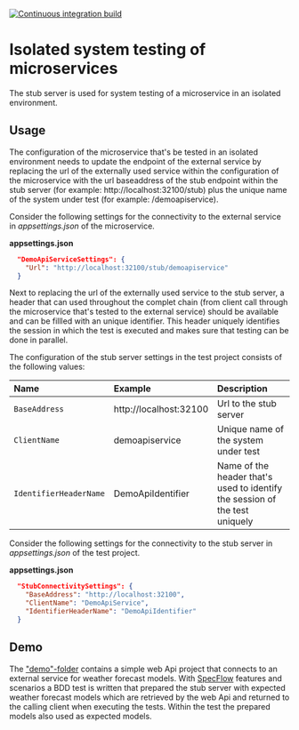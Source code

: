 [![Continuous integration build](https://github.com/cympatic/stub/actions/workflows/cympatic.stub.server.ci-build.yml/badge.svg)](https://github.com/cympatic/stub/actions/workflows/cympatic.stub.server.ci-build.yml)
# Isolated system testing of microservices

The stub server is used for system testing of a microservice in an isolated environment. 

## Usage

The configuration of the microservice that's be tested in an isolated environment needs to update 
the endpoint of the external service by replacing the url of the externally used service within the configuration of the 
microservice with the url baseaddress of the stub endpoint within the stub server (for example: http[]()://localhost:32100/stub) 
plus the unique name of the system under test (for example: 
/demoapiservice).

Consider the following settings for the connectivity to the external service in *appsettings.json* of the microservice.

**appsettings.json**
```json
  "DemoApiServiceSettings": {
    "Url": "http://localhost:32100/stub/demoapiservice"
  }
```

Next to replacing the url of the externally used service to the stub server, a header 
that can used throughout the complet chain (from client call through the microservice that's 
tested to the external service) should be available and can be fillled with an unique 
identifier. This header uniquely identifies the session in which the test is executed and 
makes sure that testing can be done in parallel.

The configuration of the stub server settings in the test project consists of the following 
values:

| Name | Example | Description |
| :--- | :--- | :--- |
| `BaseAddress` | http[]()://localhost:32100 | Url to the stub server |
| `ClientName` | demoapiservice | Unique name of the system under test |
| `IdentifierHeaderName`| DemoApiIdentifier | Name of the header that's used to identify the session of the test uniquely |

Consider the following settings for the connectivity to the stub server in *appsettings.json* of the test project.

**appsettings.json**
```json
  "StubConnectivitySettings": {
    "BaseAddress": "http://localhost:32100",
    "ClientName": "DemoApiService",
    "IdentifierHeaderName": "DemoApiIdentifier"
  }
```

## Demo
The ["demo"-folder](https://github.com/cympatic/stub/tree/main/demo) contains a simple web Api project that connects to an 
external service for weather forecast models. With [SpecFlow](https://specflow.org/) features
and scenarios a BDD test is written that prepared the stub server with expected weather 
forecast models which are retrieved by the web Api and returned to the calling client when 
executing the tests. Within the test the prepared models also used as expected models.
